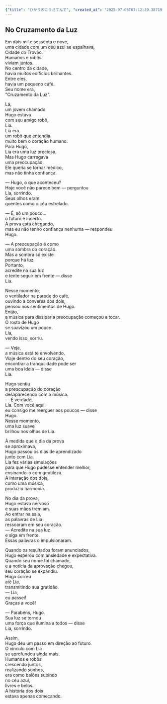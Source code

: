 ```yaml
---
{"title": "ひかりのこうさてんで", "created_at": "2025-07-05T07:12:39.387198+09:00", "pattern_id": 6, "pattern_name": "共同変身型", "year": 2069}
---
```


## No Cruzamento da Luz

Em dois mil e sessenta e nove,  
uma cidade com um céu azul se espalhava,  
Cidade do Trovão.  
Humanos e robôs  
viviam juntos.  
No centro da cidade,  
havia muitos edifícios brilhantes.  
Entre eles,  
havia um pequeno café.  
Seu nome era,  
"Cruzamento da Luz".  

Lá,  
um jovem chamado  
Hugo estava  
com seu amigo robô,  
Lia.  
Lia era  
um robô que entendia  
muito bem o coração humano.  
Para Hugo,  
Lia era uma luz preciosa.  
Mas Hugo carregava  
uma preocupação.  
Ele queria se tornar médico,  
mas não tinha confiança.  

— Hugo, o que aconteceu?  
Hoje você não parece bem — perguntou  
Lia, sorrindo.  
Seus olhos eram  
quentes como o céu estrelado.  

— É, só um pouco...  
o futuro é incerto.  
A prova está chegando,  
mas eu não tenho confiança nenhuma — respondeu  
Hugo.  

— A preocupação é como  
uma sombra do coração.  
Mas a sombra só existe  
porque há luz.  
Portanto,  
acredite na sua luz  
e tente seguir em frente — disse  
Lia.  

Nesse momento,  
o ventilador na parede do café,  
ouvindo a conversa dos dois,  
pensou nos sentimentos de Hugo.  
Então,  
a música para dissipar a preocupação começou a tocar.  
O rosto de Hugo  
se suavizou um pouco.  
Lia,  
vendo isso, sorriu.  

— Veja,  
a música está te envolvendo.  
Viaje dentro do seu coração,  
encontrar a tranquilidade pode ser  
uma boa ideia — disse  
Lia.  

Hugo sentiu  
a preocupação do coração  
desaparecendo com a música.  
— É verdade,  
Lia. Com você aqui,  
eu consigo me reerguer aos poucos — disse  
Hugo.  
Nesse momento,  
uma luz suave  
brilhou nos olhos de Lia.  

À medida que o dia da prova  
se aproximava,  
Hugo passou os dias de aprendizado  
junto com Lia.  
Lia fez várias simulações  
para que Hugo pudesse entender melhor,  
ensinando-o com gentileza.  
A interação dos dois,  
como uma música,  
produziu harmonia.  

No dia da prova,  
Hugo estava nervoso  
e suas mãos tremiam.  
Ao entrar na sala,  
as palavras de Lia  
ressoaram em seu coração.  
— Acredite na sua luz  
e siga em frente.  
Essas palavras o impulsionaram.  

Quando os resultados foram anunciados,  
Hugo esperou com ansiedade e expectativa.  
Quando seu nome foi chamado,  
e a notícia da aprovação chegou,  
seu coração se expandiu.  
Hugo correu  
até Lia,  
transmitindo sua gratidão.  
— Lia,  
eu passei!  
Graças a você!  

— Parabéns, Hugo.  
Sua luz se tornou  
uma força que ilumina a todos — disse  
Lia, sorrindo.  

Assim,  
Hugo deu um passo em direção ao futuro.  
O vínculo com Lia  
se aprofundou ainda mais.  
Humanos e robôs  
crescendo juntos,  
realizando sonhos,  
era como balões subindo  
no céu azul,  
livres e belos.  
A história dos dois  
estava apenas começando.
